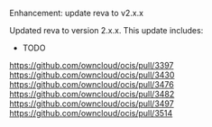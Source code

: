 Enhancement: update reva to v2.x.x

Updated reva to version 2.x.x. This update includes:

  * TODO

https://github.com/owncloud/ocis/pull/3397
https://github.com/owncloud/ocis/pull/3430
https://github.com/owncloud/ocis/pull/3476
https://github.com/owncloud/ocis/pull/3482
https://github.com/owncloud/ocis/pull/3497
https://github.com/owncloud/ocis/pull/3514


